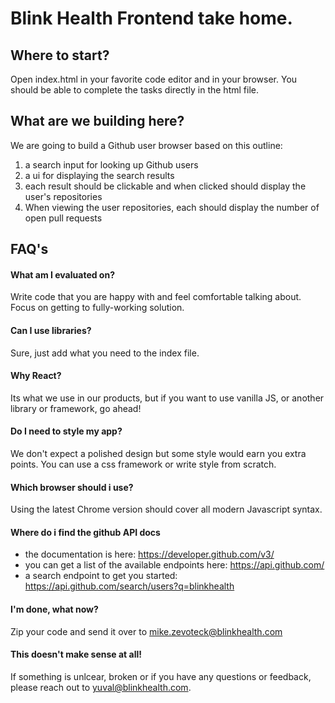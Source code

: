 # Blink Health Frontend take home.

## Where to start?

Open index.html in your favorite code editor and in your browser. You should be able to complete the tasks directly in the html file.

## What are we building here?

We are going to build a Github user browser based on this outline:

1.  a search input for looking up Github users
2.  a ui for displaying the search results
3.  each result should be clickable and when clicked should display the user's repositories
4.  When viewing the user repositories, each should display the number of open pull requests

## FAQ's

#### What am I evaluated on?

Write code that you are happy with and feel comfortable talking about. Focus on getting to fully-working solution.

#### Can I use libraries?

Sure, just add what you need to the index file.

#### Why React?

Its what we use in our products, but if you want to use vanilla JS, or another library or framework, go ahead!

#### Do I need to style my app?

We don't expect a polished design but some style would earn you extra points. You can use a css framework or write style from scratch.

#### Which browser should i use?

Using the latest Chrome version should cover all modern Javascript syntax.

#### Where do i find the github API docs

- the documentation is here: https://developer.github.com/v3/
- you can get a list of the available endpoints here: https://api.github.com/
- a search endpoint to get you started: https://api.github.com/search/users?q=blinkhealth

#### I'm done, what now?

Zip your code and send it over to mike.zevoteck@blinkhealth.com

#### This doesn't make sense at all!

If something is unlcear, broken or if you have any questions or feedback, please reach out to yuval@blinkhealth.com.
